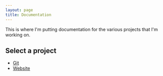 ```yaml
---
layout: page
title: Documentation
---
```


This is where I'm putting documentation for the various projects that I'm working on.

## Select a project
- [Git](/docs/git/)
- [Website](/docs/website/)